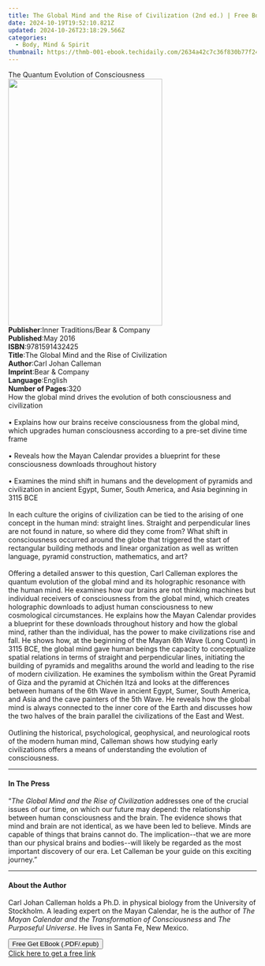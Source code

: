 ```yaml
---
title: The Global Mind and the Rise of Civilization (2nd ed.) | Free Book
date: 2024-10-19T19:52:10.821Z
updated: 2024-10-26T23:18:29.566Z
categories:
  - Body, Mind & Spirit
thumbnail: https://thmb-001-ebook.techidaily.com/2634a42c7c36f830b77f2499235ae25870b0a3bd686fcc23817610c8cf031fd5.jpg
---
```

<main id="book-container">
  <div class="flex flex-col">
    <div class="book-brief flex-1 py-6 px-4 sm:p-6 md:py-10 md:px-8">
      <!-- brief-->
      <div class="book-brief-main">The Quantum Evolution of Consciousness</div>
    </div>
    <div
      class="book-meta-info flex-1 grid gap-4 col-start-1 col-end-3 row-start-1 sm:mb-6 sm:grid-cols-4 lg:gap-6 lg:col-start-2 lg:row-end-6 lg:row-span-6 lg:mb-0"
    >
      <div
        class="book-meta-info-left place-content-center mt-4 p-4 text-sm leading-6 col-start-2 col-span-2 dark:text-slate-400"
      >
        <img
          class="w-full h-500 object-cover rounded-lg sm:h-255 sm:col-span-2 lg:col-span-full"
          src="https://img-001-ebook.techidaily.com/ff425953dbdab43598d4a324b9a6f06bdd8fa5d6052bf9c0b68d294ff1a71271.jpg"
          alt=""
          width="312"
          height="500"
        />
      </div>
      <div
        class="book-meta-info-right mt-2 col-start-1 row-start-2 col-span-3 self-center"
      >
        <!-- meta data  -->
        <div class="flex flex-col px-4 md:px-8">
          <div class="flex-1">
            <strong>Publisher</strong>:<span class="px-2"
              >Inner Traditions/Bear &amp; Company</span
            >
          </div>
          <div class="flex-1">
            <strong>Published</strong>:<span class="px-2">May 2016</span>
          </div>
          <div class="flex-1">
            <strong>ISBN</strong>:<span class="px-2">9781591432425</span>
          </div>
          <div class="flex-1">
            <strong>Title</strong>:<span class="px-2"
              >The Global Mind and the Rise of Civilization</span
            >
          </div>
          <div class="flex-1">
            <strong>Author</strong>:<span class="px-2"
              >Carl Johan Calleman</span
            >
          </div>
          <div class="flex-1">
            <strong>Imprint</strong>:<span class="px-2"
              >Bear &amp; Company</span
            >
          </div>
          <div class="flex-1">
            <strong>Language</strong>:<span class="px-2">English</span>
          </div>
          <div class="flex-1">
            <strong>Number of Pages</strong>:<span class="px-2">320</span>
          </div>
        </div>
      </div>
    </div>
    <div class="book-description flex-1 py-6 px-4 sm:p-6 md:py-10 md:px-8">
      <div class="book-description-main">
        <div accordion-content="" id="description">
          How the global mind drives the evolution of both consciousness and
          civilization<br /><br />• Explains how our brains receive
          consciousness from the global mind, which upgrades human consciousness
          according to a pre-set divine time frame<br /><br />• Reveals how the
          Mayan Calendar provides a blueprint for these consciousness downloads
          throughout history<br /><br />• Examines the mind shift in humans and
          the development of pyramids and civilization in ancient Egypt, Sumer,
          South America, and Asia beginning in 3115 BCE<br /><br />In each
          culture the origins of civilization can be tied to the arising of one
          concept in the human mind: straight lines. Straight and perpendicular
          lines are not found in nature, so where did they come from? What shift
          in consciousness occurred around the globe that triggered the start of
          rectangular building methods and linear organization as well as
          written language, pyramid construction, mathematics, and art?<br /><br />Offering
          a detailed answer to this question, Carl Calleman explores the quantum
          evolution of the global mind and its holographic resonance with the
          human mind. He examines how our brains are not thinking machines but
          individual receivers of consciousness from the global mind, which
          creates holographic downloads to adjust human consciousness to new
          cosmological circumstances. He explains how the Mayan Calendar
          provides a blueprint for these downloads throughout history and how
          the global mind, rather than the individual, has the power to make
          civilizations rise and fall. He shows how, at the beginning of the
          Mayan 6th Wave (Long Count) in 3115 BCE, the global mind gave human
          beings the capacity to conceptualize spatial relations in terms of
          straight and perpendicular lines, initiating the building of pyramids
          and megaliths around the world and leading to the rise of modern
          civilization. He examines the symbolism within the Great Pyramid of
          Giza and the pyramid at Chichén Itzá and looks at the differences
          between humans of the 6th Wave in ancient Egypt, Sumer, South America,
          and Asia and the cave painters of the 5th Wave. He reveals how the
          global mind is always connected to the inner core of the Earth and
          discusses how the two halves of the brain parallel the civilizations
          of the East and West.<br /><br />Outlining the historical,
          psychological, geophysical, and neurological roots of the modern human
          mind, Calleman shows how studying early civilizations offers a means
          of understanding the evolution of consciousness.
        </div>
        <div class="accordion-fader"></div>
      </div>
    </div>
    <div class="book-excerpts flex-1 py-6 px-4 sm:p-6 md:py-10 md:px-8">
      <!-- excerpts-->
      <div class="book-excerpts-main">
        <hr />
        <h4 class="placeholder placeholder-heading">
          <span>In The Press</span>
        </h4>
        <p>
          “<i>The Global Mind and the Rise of Civilization</i> addresses one of
          the crucial issues of our time, on which our future may depend: the
          relationship between human consciousness and the brain. The evidence
          shows that mind and brain are not identical, as we have been led to
          believe. Minds are capable of things that brains cannot do. The
          implication--that we are more than our physical brains and
          bodies--will likely be regarded as the most important discovery of our
          era. Let Calleman be your guide on this exciting journey.”
        </p>
      </div>
    </div>
    <div class="book-about-author flex-1 py-6 px-4 sm:p-6 md:py-10 md:px-8">
      <!-- about author-->
      <div class="book-main-author-main">
        <hr />
        <h4 class="placeholder placeholder-heading">
          <span>About the Author</span>
        </h4>
        <p>
          Carl Johan Calleman holds a Ph.D. in physical biology from the
          University of Stockholm. A leading expert on the Mayan Calendar, he is
          the author of
          <i>The Mayan Calendar and the Transformation of Consciousness</i> and
          <i>The Purposeful Universe</i>. He lives in Santa Fe, New Mexico.
        </p>
      </div>
    </div>
    <div class="book-free-get flex-1 py-6 px-4 sm:p-6 md:py-10 md:px-8">
      <button
        id="btn-free-get"
        class="bg-blue-500 hover:bg-blue-700 text-white font-bold py-2 px-4 rounded"
      >
        Free Get EBook (.PDF/.epub)
      </button>
      <div id="countdown-display" class="px-2 text-lg mt-2"></div>
      <a
        id="free-link"
        class="hidden bg-blue-500 hover:bg-blue-700 text-white font-bold py-2 px-4 rounded"
        href="https://www.ebooks.com/en-us/book/95782558/the-global-mind-and-the-rise-of-civilization/carl-johan-calleman/"
        target="_blank"
        >Click here to get a free link</a
      >
    </div>
    <script>
      let countdownTime = 0;
      let countdownInterval = null;
      document
        .getElementById('btn-free-get')
        .addEventListener('click', startCountdown);
      function startCountdown() {
        countdownTime = new Date().getTime() + 60000 * 3;
        countdownInterval = setInterval(updateCountdown, 1000);
        document.getElementById('btn-free-get').disabled = true;
        document
          .getElementById('btn-free-get')
          .classList.add('bg-gray-500', 'cursor-not-allowed');
      }
      function updateCountdown() {
        let currentTime = new Date().getTime();
        let timeLeft = countdownTime - currentTime;
        let secondsLeft = Math.floor(timeLeft / 1000);
        document.getElementById('countdown-display').innerHTML =
          `Remaining time: ${secondsLeft} seconds.`;
        if (secondsLeft <= 0) {
          clearInterval(countdownInterval);
          document.getElementById('btn-free-get').classList.add('hidden');
          document.getElementById('free-link').classList.remove('hidden');
          document.getElementById('countdown-display').innerHTML = '';
        }
      }
    </script>
  </div>
</main>

<ins class="adsbygoogle"
      style="display:block"
      data-ad-client="ca-pub-7571918770474297"
      data-ad-slot="8358498916"
      data-ad-format="auto"
      data-full-width-responsive="true"></ins>
    